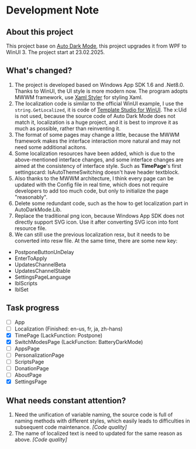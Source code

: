 
# Development Note

## About this project

This project base on [Auto Dark Mode](https://github.com/AutoDarkMode/Windows-Auto-Night-Mode), this project upgrades it from WPF to WinUI 3. The project start at 23.02.2025.

## What's changed?

 1. The project is developed based on Windows App SDK 1.6 and .Net8.0. Thanks to WinUI, the UI style is more modern now. The program adopts MWWM framework, use [Xaml Styler](https://marketplace.visualstudio.com/items?itemName=TeamXavalon.XAMLStyler2022) for styling Xaml.
 2. The localization code is similar to the official WinUI example, I use the `string.GetLocalized`, it is code of [Template Studio for WinUI](https://github.com/microsoft/TemplateStudio). The x:Uid is not used, because the source code of Auto Dark Mode does not match it, localization is a huge project, and it is best to improve it as much as possible, rather than reinventing it.
 3. The format of some pages may change a little, because the MWWM framework makes the interface interaction more natural and may not need some additional acitons.
 4. Some localization resources have been added, which is due to the above-mentioned interface changes, and some interface changes are aimed at the consistency of interface style. Such as **TimePage**'s first settingscard: IsAutoThemeSwitching doesn't have header textblock.
 5. Also thanks to the MWWM architecture, I think every page can be updated with the Config file in real time, which does not require developers to add too much code, but only to initialize the page "reasonably".
 6. Delete some redundant code, such as the how to get localization part in AutoDarkMode.Lib.
 7. Replace the traditional png icon, because Windows App SDK does not directly support SVG icon. Use it after converting SVG icon into font resource file.
 8. We can still use the previous localization resx, but it needs to be converted into resw file. At the same time, there are some new key:

- PostponeButtonUnDelay
- EnterToApply
- UpdatesChannelBeta
- UpdatesChannelStable
- SettingsPageLanguage
- lblScripts
- lblSet

## Task progress

- [ ] App
- [ ] Localization (Finished: en-us, fr, ja, zh-hans)
- [x] TimePage (LackFunction: Postpone)
- [x] SwitchModesPage (LackFunction: BatteryDarkMode)
- [ ] AppsPage
- [ ] PersonalizationPage
- [ ] ScriptsPage
- [ ] DonationPage
- [ ] AboutPage
- [x] SettingsPage

## What needs constant attention?

1. Need the unification of variable naming, the source code is full of naming methods with different styles, which easily leads to difficulties in subsequent code maintenance. *[Code quality]*
2. The name of localized text is need to updated for the same reason as above. *[Code quality]*
